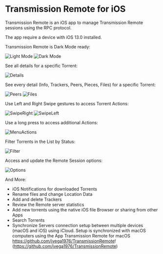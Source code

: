 # Transmission Remote for iOS

Transmission Remote is an iOS app to manage Transmission Remote sessions using the RPC protocol.

The app require a device with iOS 13.0 installed.

Transmission Remote is Dark Mode ready:

![ Light Mode](/Readme/Light.png)           ![ Dark Mode](/Readme/Dark.png) 


See all details for a specific Torrent:

![ Details](/Readme/Detail.png)  


See every detail (Info, Trackers, Peers, Pieces, Files) for a specific Torrent:

![ Peers](/Readme/Peers.png)            ![ Files](/Readme/Files.png)

Use Left and Right Swipe gestures to access Torrent Actions:

![ SwipeRight](/Readme/SwipeRight.png)          ![ SwipeLeft](/Readme/SwipeLeft.png) 


Use a long press to access additional Actions:

![ MenuActions](/Readme/MenuActions.png) 

Filter Torrents in the List by Status:

![ Filter](/Readme/Filter.png) 

Access and update the Remote Session options:

![ Options](/Readme/Options.png) 

And More:

* iOS Notifications for downloaded Torrents
* Rename files and change Location Data
* Add and delete Trackers
* Review the Remote server statistics
* Add new torrents using the native iOS file Browser or sharing from other Apps
* Search Torrents
* Synchronize Servers connection setup between multiple devices (macOS and iOS) using iCloud.  Setup is synchronized with macOS computers using the App Transmission Remote for macOS https://github.com/jvega1976/TransmissionRemote! (https://github.com/jvega1976/TransmissionRemote)



